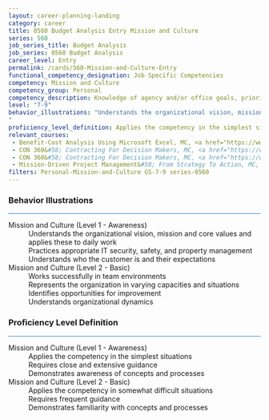 ```yaml
---
layout: career-planning-landing
category: career
title: 0560 Budget Analysis Entry Mission and Culture
series: 560
job_series_title: Budget Analysis
job_series: 0560 Budget Analysis
career_level: Entry
permalink: /cards/560-Mission-and-Culture-Entry
functional_competency_designation: Job Specific Competencies
competency: Mission and Culture
competency_group: Personal
competency_description: Knowledge of agency and/or office goals, priorities, purpose, and its underlying values; ability to contribute to agency and/or office success, improvements, and workforce development.
level: "7-9"
behavior_illustrations: "Understands the organizational vision, mission and core values and applies these to daily work ? Practices appropriate IT security, safety, and property management ? Understands who the customer is and their expectations ? Works successfully in team environments ? Represents the organization in varying capacities and situations ? Identifies opportunities for improvement ? Understands organizational dynamics
"
proficiency_level_definition: Applies the competency in the simplest situations ? Requires close and extensive guidance ? Demonstrates awareness of concepts and processes ? Applies the competency in somewhat difficult situations ? Requires frequent guidance ? Demonstrates familiarity with concepts and processes
relevant_courses: 
 - Benefit-Cost Analysis Using Microsoft Excel, MC, <a href="https://www.managementconcepts.com/course/id/5405?utm_source=CFOportal&utm_medium=listing&utm_campaign=CFOTTEP&utm_id=23FM">https://www.managementconcepts.com/course/id/5405?utm_source=CFOportal&utm_medium=listing&utm_campaign=CFOTTEP&utm_id=23FM</a>
 - CON 360&#58; Contracting For Decision Makers, MC, <a href="https://www.managementconcepts.com/course/id/1360?utm_source=CFOportal&utm_medium=listing&utm_campaign=CFOTTEP&utm_id=23FM">https://www.managementconcepts.com/course/id/1360?utm_source=CFOportal&utm_medium=listing&utm_campaign=CFOTTEP&utm_id=23FM</a>
 - CON 360&#58; Contracting For Decision Makers, MC, <a href="https://www.managementconcepts.com/course/id/1360?utm_source=CFOportal&utm_medium=listing&utm_campaign=CFOTTEP&utm_id=23FM">https://www.managementconcepts.com/course/id/1360?utm_source=CFOportal&utm_medium=listing&utm_campaign=CFOTTEP&utm_id=23FM</a>
 - Mission-Driven Project Management&#58; From Strategy To Action, MC, <a href="https://www.managementconcepts.com/course/id/6188?utm_source=CFOportal&utm_medium=listing&utm_campaign=CFOTTEP&utm_id=23FM">https://www.managementconcepts.com/course/id/6188?utm_source=CFOportal&utm_medium=listing&utm_campaign=CFOTTEP&utm_id=23FM</a>
filters: Personal-Mission-and-Culture GS-7-9 series-0560
---
```


<div class="desktop:grid-col-6 margin-y-3">
  <div class="border-top-2 bg-white padding-3 shadow-5 height-full members-hover border-1px button-border border-top-blue radius-lg card-text-color">
    <h3>Behavior Illustrations</h3>
    <hr style="background-color: #2680EB !important;"/>
    <dl class="text-base card-content-color"><dt>Mission and Culture (Level 1 - Awareness)</dt><dd>Understands the organizational vision, mission and core values and applies these to daily work </dd><dd> Practices appropriate IT security, safety, and property management </dd><dd> Understands who the customer is and their expectations</dd><dt>Mission and Culture (Level 2 - Basic)</dt><dd>Works successfully in team environments </dd><dd> Represents the organization in varying capacities and situations </dd><dd> Identifies opportunities for improvement </dd><dd> Understands organizational dynamics
</dd></dl>
  </div>
</div>
<div class="desktop:grid-col-6 margin-y-3">
  <div class="border-top-2 bg-white padding-3 shadow-5 height-full members-hover border-1px button-border border-top-blue radius-lg card-text-color">
    <h3>Proficiency Level Definition</h3>
     <hr style="background-color: #2680EB !important;"/>
    <dl class="text-base card-content-color"><dt>Mission and Culture (Level 1 - Awareness)</dt><dd>Applies the competency in the simplest situations </dd><dd> Requires close and extensive guidance </dd><dd> Demonstrates awareness of concepts and processes</dd><dt>Mission and Culture (Level 2 - Basic)</dt><dd>Applies the competency in somewhat difficult situations </dd><dd> Requires frequent guidance </dd><dd> Demonstrates familiarity with concepts and processes</dd></dl>
  </div>
</div>